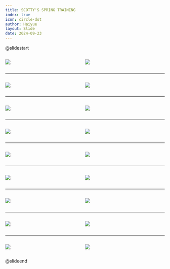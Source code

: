 ```yaml
---
title: SCOTTY'S SPRING TRAINING
index: true
icon: circle-dot
author: Haiyue
layout: Slide
date: 2024-09-23
---
```

 
@slidestart

<div style="display:flex">
<div style="flex:1">

![](https://raw.githubusercontent.com/yclord/reading/refs/heads/master/english/Level-O/SCOTTY'S%20SPRING%20TRAINING/001.webp)
</div>
<div style="flex:1">

![](https://raw.githubusercontent.com/yclord/reading/refs/heads/master/english/Level-O/SCOTTY'S%20SPRING%20TRAINING/002.webp)
</div>
</div>

---

<div style="display:flex">
<div style="flex:1">

![](https://raw.githubusercontent.com/yclord/reading/refs/heads/master/english/Level-O/SCOTTY'S%20SPRING%20TRAINING/003.webp)
</div>
<div style="flex:1">

![](https://raw.githubusercontent.com/yclord/reading/refs/heads/master/english/Level-O/SCOTTY'S%20SPRING%20TRAINING/004.webp)
</div>
</div>

---

<div style="display:flex">
<div style="flex:1">

![](https://raw.githubusercontent.com/yclord/reading/refs/heads/master/english/Level-O/SCOTTY'S%20SPRING%20TRAINING/005.webp)
</div>
<div style="flex:1">

![](https://raw.githubusercontent.com/yclord/reading/refs/heads/master/english/Level-O/SCOTTY'S%20SPRING%20TRAINING/006.webp)
</div>
</div>

---

<div style="display:flex">
<div style="flex:1">

![](https://raw.githubusercontent.com/yclord/reading/refs/heads/master/english/Level-O/SCOTTY'S%20SPRING%20TRAINING/007.webp)
</div>
<div style="flex:1">

![](https://raw.githubusercontent.com/yclord/reading/refs/heads/master/english/Level-O/SCOTTY'S%20SPRING%20TRAINING/008.webp)
</div>
</div>

---

<div style="display:flex">
<div style="flex:1">

![](https://raw.githubusercontent.com/yclord/reading/refs/heads/master/english/Level-O/SCOTTY'S%20SPRING%20TRAINING/009.webp)
</div>
<div style="flex:1">

![](https://raw.githubusercontent.com/yclord/reading/refs/heads/master/english/Level-O/SCOTTY'S%20SPRING%20TRAINING/010.webp)
</div>
</div>

---

<div style="display:flex">
<div style="flex:1">

![](https://raw.githubusercontent.com/yclord/reading/refs/heads/master/english/Level-O/SCOTTY'S%20SPRING%20TRAINING/011.webp)
</div>
<div style="flex:1">

![](https://raw.githubusercontent.com/yclord/reading/refs/heads/master/english/Level-O/SCOTTY'S%20SPRING%20TRAINING/012.webp)
</div>
</div>

---

<div style="display:flex">
<div style="flex:1">

![](https://raw.githubusercontent.com/yclord/reading/refs/heads/master/english/Level-O/SCOTTY'S%20SPRING%20TRAINING/013.webp)
</div>
<div style="flex:1">

![](https://raw.githubusercontent.com/yclord/reading/refs/heads/master/english/Level-O/SCOTTY'S%20SPRING%20TRAINING/014.webp)
</div>
</div>

---

<div style="display:flex">
<div style="flex:1">

![](https://raw.githubusercontent.com/yclord/reading/refs/heads/master/english/Level-O/SCOTTY'S%20SPRING%20TRAINING/015.webp)
</div>
<div style="flex:1">

![](https://raw.githubusercontent.com/yclord/reading/refs/heads/master/english/Level-O/SCOTTY'S%20SPRING%20TRAINING/016.webp)
</div>
</div>

---

<div style="display:flex">
<div style="flex:1">

![](https://raw.githubusercontent.com/yclord/reading/refs/heads/master/english/Level-O/SCOTTY'S%20SPRING%20TRAINING/017.webp)
</div>
<div style="flex:1">

![](https://raw.githubusercontent.com/yclord/reading/refs/heads/master/english/Level-O/SCOTTY'S%20SPRING%20TRAINING/018.webp)
</div>
</div>

@slideend
